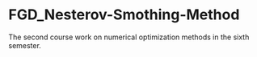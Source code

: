# FGD_Nesterov-Smothing-Method
The second course work on numerical optimization methods in the sixth semester.
